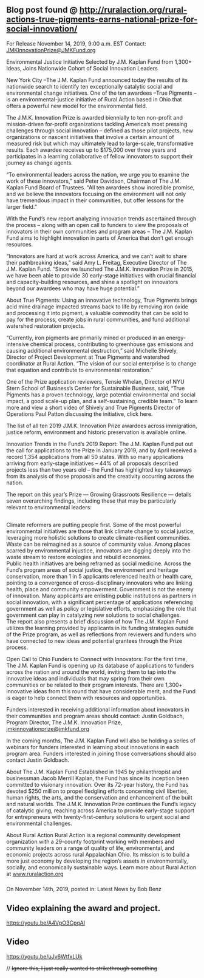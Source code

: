 ## Blog post found @  http://ruralaction.org/rural-actions-true-pigments-earns-national-prize-for-social-innovation/

For Release November 14, 2019, 9:00 a.m. EST
Contact: JMKInnovationPrize@JMKFund.org

Environmental Justice Initiative Selected by J.M. Kaplan Fund from 1,300+ Ideas, Joins Nationwide Cohort of Social Innovation Leaders

New York City –The J.M. Kaplan Fund announced today the results of its nationwide search to identify ten exceptionally catalytic social and environmental change initiatives. One of the ten awardees –True Pigments – is an environmental-justice initiative of Rural Action based in Ohio that offers a powerful new model for the environmental field.

The J.M.K. Innovation Prize is awarded biennially to ten non-profit and mission-driven for-profit organizations tackling America’s most pressing challenges through social innovation – defined as those pilot projects, new organizations or nascent initiatives that involve a certain amount of measured risk but which may ultimately lead to large-scale, transformative results.  Each awardee receives up to $175,000 over three years and participates in a learning collaborative of fellow innovators to support their journey as change agents.  

“To environmental leaders across the nation, we urge you to examine the work of these innovators,” said Peter Davidson, Chairman of The J.M. Kaplan Fund Board of Trustees. “All ten awardees show incredible promise, and we believe the innovators focusing on the environment will not only have tremendous impact in their communities, but offer lessons for the larger field.” 

With the Fund’s new report analyzing innovation trends ascertained through the process – along with an open call to funders to view the proposals of innovators in their own communities and program areas – The J.M. Kaplan Fund aims to highlight innovation in parts of America that don’t get enough resources.

“Innovators are hard at work across America, and we can’t wait to share their pathbreaking ideas,” said Amy L. Freitag, Executive Director of The J.M. Kaplan Fund.  “Since we launched The J.M.K. Innovation Prize in 2015, we have been able to provide 30 early-stage initiatives with crucial financial and capacity-building resources, and shine a spotlight on innovators beyond our awardees who may have huge potential.”


About True Pigments: 
Using an innovative technology, True Pigments brings acid mine drainage impacted streams back to life by removing iron oxide and processing it into pigment, a valuable commodity that can be sold to pay for the process, create jobs in rural communities, and fund additional watershed restoration projects. 

“Currently, iron pigments are primarily mined or produced in an energy-intensive chemical process, contributing to greenhouse gas emissions and causing additional environmental destruction,” said Michelle Shively, Director of Project Development at True Pigments and watershed coordinator at Rural Action. “The vision of our social enterprise is to change that equation and contribute to environmental restoration.”  

One of the Prize application reviewers, Tensie Whelan, Director of NYU Stern School of Business’s Center for Sustainable Business, said, “True Pigments has a proven technology, large potential environmental and social impact, a good scale-up plan, and a self-sustaining, credible team.” To learn more and view a short video of Shively and True Pigments Director of Operations Paul Patton discussing the initiative, click here. 

The list of all ten 2019 J.M.K. Innovation Prize awardees across immigration, justice reform, environment and historic preservation is available online. 

Innovation Trends in the Fund’s 2019 Report:
The J.M. Kaplan Fund put out the call for applications to the Prize in January 2019, and by April received a record 1,354 applications from all 50 states. With so many applications arriving from early-stage initiatives – 44% of all proposals described projects less than two years old – the Fund has highlighted key takeaways from its analysis of those proposals and the creativity occurring across the nation. 

The report on this year’s Prize — Growing Grassroots Resilience — details seven overarching findings, including these that may be particularly relevant to environmental leaders:
##
Climate reformers are putting people first. Some of the most powerful environmental initiatives are those that link climate change to social justice, leveraging more holistic solutions to create climate-resilient communities. 
Waste can be reimagined as a source of community value. Among places scarred by environmental injustice, innovators are digging deeply into the waste stream to restore ecologies and rebuild economies.  
Public health initiatives are being reframed as social medicine. Across the Fund’s program areas of social justice, the environment and heritage conservation, more than 1 in 5 applicants referenced health or health care, pointing to a convergence of cross-disciplinary innovators who are linking health, place and community empowerment.
Government is not the enemy of innovation. Many applicants are enlisting public institutions as partners in social innovation, with a significant percentage of applications referencing government as well as policy or legislative efforts, emphasizing the role that government can play in catalyzing new solutions to social challenges.  
The report also presents a brief discussion of how The J.M. Kaplan Fund utilizes the learning provided by applicants in its funding strategies outside of the Prize program, as well as reflections from reviewers and funders who have connected to new ideas and potential grantees through the Prize process. 

Open Call to Ohio Funders to Connect with Innovators:
For the first time, The J.M. Kaplan Fund is opening up its database of applications to funders across the nation and around the world, inviting them to tap into the innovative ideas and individuals that may spring from their own communities or be related to their program interests. There are 1,300+ innovative ideas from this round that have considerable merit, and the Fund is eager to help connect them with resources and opportunities.  

Funders interested in receiving additional information about innovators in their communities and program areas should contact: Justin Goldbach, Program Director, The J.M.K. Innovation Prize, jmkinnovationprize@jmkfund.org

In the coming months, The J.M. Kaplan Fund will also be holding a series of webinars for funders interested in learning about innovations in each program area. Funders interested in joining those conversations should also contact Justin Goldbach. 

About The J.M. Kaplan Fund
Established in 1945 by philanthropist and businessman Jacob Merrill Kaplan, the Fund has since its inception been committed to visionary innovation. Over its 72-year history, the Fund has devoted $250 million to propel fledgling efforts concerning civil liberties, human rights, the arts, and the conservation and enhancement of the built and natural worlds. The J.M.K. Innovation Prize continues the Fund’s legacy of catalytic giving, reaching across America to provide early-stage support for entrepreneurs with twenty-first-century solutions to urgent social and environmental challenges.  

About Rural Action
Rural Action is a regional community development organization with a 29-county footprint working with members and community leaders on a range of quality of life, environmental, and economic projects across rural Appalachian Ohio. Its mission is to build a more just economy by developing the region’s assets in environmentally, socially, and economically sustainable ways. Learn more about Rural Action at www.ruralaction.org

###

On November 14th, 2019, posted in: Latest News by Bob Benz

## Video explaining the award and project.
https://youtu.be/A4VpO3CpqAI

## Video 
https://youtu.be/uJv6WtfxLUk

// ~~Ignore this, I just really wanted to strikethrough something~~
